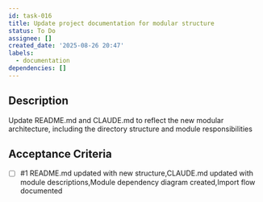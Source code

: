 ```yaml
---
id: task-016
title: Update project documentation for modular structure
status: To Do
assignee: []
created_date: '2025-08-26 20:47'
labels:
  - documentation
dependencies: []
---
```


## Description

Update README.md and CLAUDE.md to reflect the new modular architecture, including the directory structure and module responsibilities

## Acceptance Criteria
<!-- AC:BEGIN -->
- [ ] #1 README.md updated with new structure,CLAUDE.md updated with module descriptions,Module dependency diagram created,Import flow documented
<!-- AC:END -->
